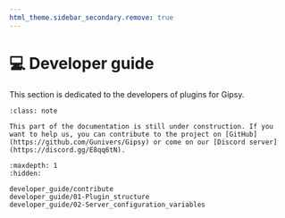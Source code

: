 ```yaml
---
html_theme.sidebar_secondary.remove: true
---
```


# 💻 Developer guide

This section is dedicated to the developers of plugins for Gipsy.

```{admonition} 🤝 Help us building this project!
:class: note

This part of the documentation is still under construction. If you want to help us, you can contribute to the project on [GitHub](https://github.com/Gunivers/Gipsy) or come on our [Discord server](https://discord.gg/E8qq6tN).
```

```{toctree}
:maxdepth: 1
:hidden:

developer_guide/contribute
developer_guide/01-Plugin_structure
developer_guide/02-Server_configuration_variables
```